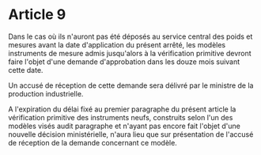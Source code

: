 # Article 9

Dans le cas où ils n'auront pas été déposés au service central des poids et mesures avant la date d'application du présent arrêté, les modèles instruments de mesure admis jusqu'alors à la vérification primitive devront faire l'objet d'une demande d'approbation dans les douze mois suivant cette date.

Un accusé de réception de cette demande sera délivré par le ministre de la production industrielle.

A l'expiration du délai fixé au premier paragraphe du présent article la vérification primitive des instruments neufs, construits selon l'un des modèles visés audit paragraphe et n'ayant pas encore fait l'objet d'une nouvelle décision ministérielle, n'aura lieu que sur présentation de l'accusé de réception de la demande concernant ce modèle.
